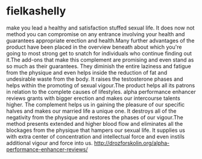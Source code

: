 # fielkashelly
make you lead a healthy and satisfaction stuffed sexual life. It does now not method you can compromise on any entrance involving your health and guarantees appropriate erection and health.Many further advantages of the product have been placed in the overview beneath about which you're going to most strong get to snatch for individuals who continue finding out it.The add-ons that make this complement are promising and even stand as so much as their guarantees. They diminish the entire laziness and fatigue from the physique and even helps inside the reduction of fat and undesirable waste from the body. It raises the testosterone phases and helps within the promoting of sexual vigour.The product helps all its patrons in relation to the complete causes of lifestyles. alpha performance enhancer reviews grants with bigger erection and makes our intercourse talents higher. The complement helps us in gaining the pleasure of our specific halves and makes our married life a unique one. It destroys all of the negativity from the physique and restores the phases of our vigour.The method presents extended and higher blood flow and eliminates all the blockages from the physique that hampers our sexual life. It supplies us with extra center of concentration and intellectual force and even instils additional vigour and force into us.  http://drozforskolin.org/alpha-performance-enhancer-reviews/
